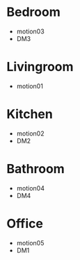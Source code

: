 # Bedroom
- motion03
- DM3

# Livingroom
- motion01

# Kitchen
- motion02
- DM2

# Bathroom
- motion04
- DM4

# Office
- motion05
- DM1
